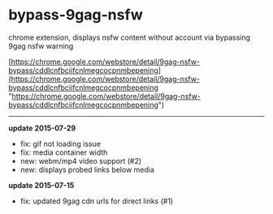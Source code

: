 bypass-9gag-nsfw
================

chrome extension, displays nsfw content without account via bypassing 9gag nsfw warning

[https://chrome.google.com/webstore/detail/9gag-nsfw-bypass/cddlcnfbciifcnlmegcocpnmbepening](https://chrome.google.com/webstore/detail/9gag-nsfw-bypass/cddlcnfbciifcnlmegcocpnmbepening "https://chrome.google.com/webstore/detail/9gag-nsfw-bypass/cddlcnfbciifcnlmegcocpnmbepening")

---------

**update 2015-07-29**

- fix: gif not loading issue 
- fix: media container width
- new: webm/mp4 video support (#2)
- new: displays probed links below media



**update 2015-07-15**

- fix: updated 9gag cdn urls for direct links (#1)
